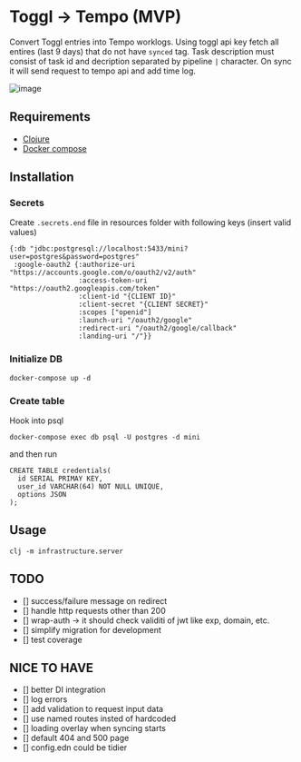 
# Toggl -> Tempo (MVP)

Convert Toggl entries into Tempo worklogs. Using toggl api key fetch all entires (last 9 days) that do not have `synced` tag. Task description must consist of task id and decription separated by pipeline `|` character. On sync it will send request to tempo api and add time log.

![image](https://user-images.githubusercontent.com/4154034/152775907-6a85c1f3-d81f-429e-8243-9f60d4b14262.png)


## Requirements

* [Clojure](https://clojure.org/guides/getting_started)
* [Docker compose](https://docs.docker.com/compose/install/)

## Installation

### Secrets

Create `.secrets.end` file in resources folder with following keys (insert valid values)

```
{:db "jdbc:postgresql://localhost:5433/mini?user=postgres&password=postgres"
 :google-oauth2 {:authorize-uri "https://accounts.google.com/o/oauth2/v2/auth"
                 :access-token-uri "https://oauth2.googleapis.com/token"
                 :client-id "{CLIENT ID}"
                 :client-secret "{CLIENT SECRET}"
                 :scopes ["openid"]
                 :launch-uri "/oauth2/google"
                 :redirect-uri "/oauth2/google/callback"
                 :landing-uri "/"}}
```
### Initialize DB

```
docker-compose up -d
```

### Create table

Hook into psql

```
docker-compose exec db psql -U postgres -d mini
```

and then run 

```
CREATE TABLE credentials(
  id SERIAL PRIMAY KEY,
  user_id VARCHAR(64) NOT NULL UNIQUE,
  options JSON
);
```
## Usage

```
clj -m infrastructure.server
```

## TODO
- [] success/failure message on redirect
- [] handle http requests other than 200
- [] wrap-auth -> it should check validiti of jwt like exp, domain, etc.
- [] simplify migration for development
- [] test coverage

## NICE TO HAVE
- [] better DI integration
- [] log errors
- [] add validation to request input data
- [] use named routes insted of hardcoded
- [] loading overlay when syncing starts
- [] default 404 and 500 page
- [] config.edn could be tidier
